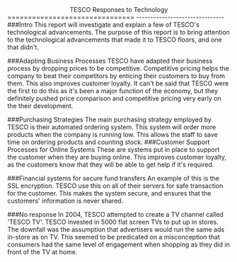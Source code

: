 <center>TESCO Responses to Technology</center>
===============================
-------------------------------
###Intro
This report will investigate and explain a few of TESCO's technological advancements. The purpose of this report is to bring attention to the technological advancements that made it to TESCO floors, and one that didn't.

###Adapting Business Processes
TESCO have adapted their business process by dropping prices to be competitive. Competitive pricing helps the company to beat their competitors by enticing their customers to buy from them. This also improves customer loyalty. It can't be said that TESCO were the first to do this as it's been a major function of the economy, but they definitely pushed price comparison and competitive pricing very early on the their development. 

###Purchasing Strategies 
The main purchasing strategy employed by TESCO is their automated ordering system. This system will order more products when the company is running low. This allows the staff to save time on ordering products and counting stock. 
###Customer Support Processes for Online Systems
These are systems put in place to support the customer when they are buying online. This improves customer loyalty, as the customers know that they will be able to get help if it's required. 

###Financial systems for secure fund transfers
An example of this is the SSL encryption. TESCO use this on all of their servers for safe transaction for the customer. This makes the system secure, and ensures that the customers' information is never shared. 

###No response 
In 2004, TESCO attempted to create a TV channel called 'TESCO TV'. TESCO invested in 5000 flat screen TVs to put up in stores. The downfall was the assumption that advertisers would run the same ads in-store as on TV. This seemed to be predicated on a misconception that consumers had the same level of engagement when shopping as they did in front of the TV at home.
 
